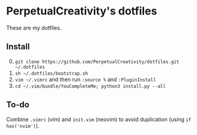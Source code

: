 # PerpetualCreativity's dotfiles
These are my dotfiles.

## Install
0. `git clone https://github.com/PerpetualCreativity/dotfiles.git ~/.dotfiles`
1. `sh ~/.dotfiles/bootstrap.sh`
2. `vim ~/.vimrc` and then run `:source %` and `:PluginInstall`
3. `cd ~/.vim/bundle/YouCompleteMe; python3 install.py --all`

## To-do

Combine `.vimrc` (vim) and `init.vim` (neovim) to avoid duplication (using `if has('nvim')`).

